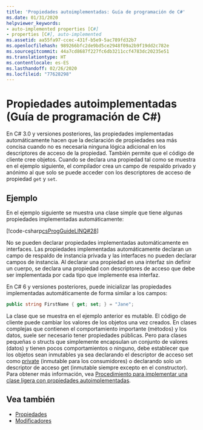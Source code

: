 ```yaml
---
title: 'Propiedades autoimplementadas: Guía de programación de C#'
ms.date: 01/31/2020
helpviewer_keywords:
- auto-implemented properties [C#]
- properties [C#], auto-implemented
ms.assetid: aa55fa97-ccec-431f-b5e9-5ac789fd32b7
ms.openlocfilehash: 989266bfc2de9bd5ce2948f09a2b9f19dd2c782e
ms.sourcegitcommit: 44a7cd8687f227fc6db3211ccf4783dc20235e51
ms.translationtype: HT
ms.contentlocale: es-ES
ms.lasthandoff: 02/26/2020
ms.locfileid: "77628298"
---
```

# <a name="auto-implemented-properties-c-programming-guide"></a>Propiedades autoimplementadas (Guía de programación de C#)

En C# 3.0 y versiones posteriores, las propiedades implementadas automáticamente hacen que la declaración de propiedades sea más concisa cuando no es necesaria ninguna lógica adicional en los descriptores de acceso de la propiedad. También permite que el código de cliente cree objetos. Cuando se declara una propiedad tal como se muestra en el ejemplo siguiente, el compilador crea un campo de respaldo privado y anónimo al que solo se puede acceder con los descriptores de acceso de propiedad `get` y `set`.
  
## <a name="example"></a>Ejemplo

En el ejemplo siguiente se muestra una clase simple que tiene algunas propiedades implementadas automáticamente:  

[!code-csharp[csProgGuideLINQ#28](~/samples/snippets/csharp/VS_Snippets_VBCSharp/csProgGuideLINQ/CS/csRef30LangFeatures_2.cs#28)]  

No se pueden declarar propiedades implementadas automáticamente en interfaces. Las propiedades implementadas automáticamente declaran un campo de respaldo de instancia privada y las interfaces no pueden declarar campos de instancia. Al declarar una propiedad en una interfaz sin definir un cuerpo, se declara una propiedad con descriptores de acceso que debe ser implementada por cada tipo que implemente esa interfaz.

En C# 6 y versiones posteriores, puede inicializar las propiedades implementadas automáticamente de forma similar a los campos:  
 
```csharp  
public string FirstName { get; set; } = "Jane";  
```  
 
La clase que se muestra en el ejemplo anterior es mutable. El código de cliente puede cambiar los valores de los objetos una vez creados. En clases complejas que contienen el comportamiento importante (métodos) y los datos, suele ser necesario tener propiedades públicas. Pero para clases pequeñas o structs que simplemente encapsulan un conjunto de valores (datos) y tienen pocos comportamientos o ninguno, debe establecer que los objetos sean inmutables ya sea declarando el descriptor de acceso set como [private](../../language-reference/keywords/private.md) (inmutable para los consumidores) o declarando solo un descriptor de acceso get (inmutable siempre excepto en el constructor).  Para obtener más información, vea [Procedimiento para implementar una clase ligera con propiedades autoimplementadas](./how-to-implement-a-lightweight-class-with-auto-implemented-properties.md).

## <a name="see-also"></a>Vea también

- [Propiedades](./properties.md)
- [Modificadores](/dotnet/csharp/language-reference/keywords)
